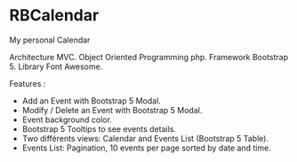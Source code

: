 # RBCalendar
My personal Calendar

Architecture MVC.
Object Oriented Programming php.
Framework Bootstrap 5.
Library Font Awesome.

Features :
- Add an Event with Bootstrap 5 Modal.
- Modify / Delete an Event with Bootstrap 5 Modal.
- Event background color.
- Bootstrap 5 Tooltips to see events details.
- Two différents views:  Calendar and Events List (Bootstrap 5 Table).
- Events List: Pagination, 10 events per page sorted by date and time.